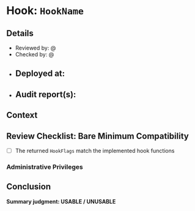 # Hook: `HookName`

## Details
- Reviewed by: @
- Checked by: @
- Deployed at:
    - 
- Audit report(s):
    - 

## Context

## Review Checklist: Bare Minimum Compatibility

- [ ] The returned `HookFlags` match the implemented hook functions

### Administrative Privileges

## Conclusion
**Summary judgment: USABLE / UNUSABLE**